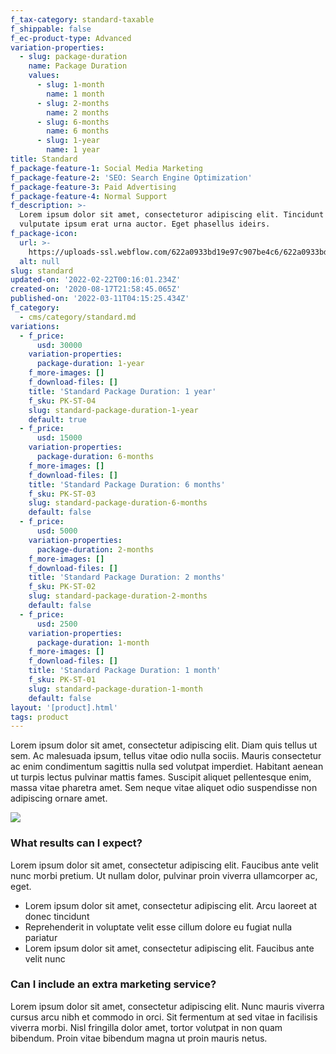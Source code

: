 ```yaml
---
f_tax-category: standard-taxable
f_shippable: false
f_ec-product-type: Advanced
variation-properties:
  - slug: package-duration
    name: Package Duration
    values:
      - slug: 1-month
        name: 1 month
      - slug: 2-months
        name: 2 months
      - slug: 6-months
        name: 6 months
      - slug: 1-year
        name: 1 year
title: Standard
f_package-feature-1: Social Media Marketing
f_package-feature-2: 'SEO: Search Engine Optimization'
f_package-feature-3: Paid Advertising
f_package-feature-4: Normal Support
f_description: >-
  Lorem ipsum dolor sit amet, consecteturor adipiscing elit. Tincidunt donec
  vulputate ipsum erat urna auctor. Eget phasellus ideirs.
f_package-icon:
  url: >-
    https://uploads-ssl.webflow.com/622a0933bd19e97c907be4c6/622a0933bd19e921c07be63b_icon-package-01-growth-template.svg
  alt: null
slug: standard
updated-on: '2022-02-22T00:16:01.234Z'
created-on: '2020-08-17T21:58:45.065Z'
published-on: '2022-03-11T04:15:25.434Z'
f_category:
  - cms/category/standard.md
variations:
  - f_price:
      usd: 30000
    variation-properties:
      package-duration: 1-year
    f_more-images: []
    f_download-files: []
    title: 'Standard Package Duration: 1 year'
    f_sku: PK-ST-04
    slug: standard-package-duration-1-year
    default: true
  - f_price:
      usd: 15000
    variation-properties:
      package-duration: 6-months
    f_more-images: []
    f_download-files: []
    title: 'Standard Package Duration: 6 months'
    f_sku: PK-ST-03
    slug: standard-package-duration-6-months
    default: false
  - f_price:
      usd: 5000
    variation-properties:
      package-duration: 2-months
    f_more-images: []
    f_download-files: []
    title: 'Standard Package Duration: 2 months'
    f_sku: PK-ST-02
    slug: standard-package-duration-2-months
    default: false
  - f_price:
      usd: 2500
    variation-properties:
      package-duration: 1-month
    f_more-images: []
    f_download-files: []
    title: 'Standard Package Duration: 1 month'
    f_sku: PK-ST-01
    slug: standard-package-duration-1-month
    default: false
layout: '[product].html'
tags: product
---
```


Lorem ipsum dolor sit amet, consectetur adipiscing elit. Diam quis tellus ut sem. Ac malesuada ipsum, tellus vitae odio nulla sociis. Mauris consectetur ac enim condimentum sagittis nulla sed volutpat imperdiet. Habitant aenean ut turpis lectus pulvinar mattis fames. Suscipit aliquet pellentesque enim, massa vitae pharetra amet. Sem neque vitae aliquet odio suspendisse non adipiscing ornare amet.

![](https://uploads-ssl.webflow.com/622a0933bd19e97c907be4c6/622a0933bd19e93a967be63a_image-about-package-growth-template.svg)

### What results can I expect?

Lorem ipsum dolor sit amet, consectetur adipiscing elit. Faucibus ante velit nunc morbi pretium. Ut nullam dolor, pulvinar proin viverra ullamcorper ac, eget.

*   Lorem ipsum dolor sit amet, consectetur adipiscing elit. Arcu laoreet at donec tincidunt
*   Reprehenderit in voluptate velit esse cillum dolore eu fugiat nulla pariatur
*   Lorem ipsum dolor sit amet, consectetur adipiscing elit. Faucibus ante velit nunc

### Can I include an extra marketing service?

Lorem ipsum dolor sit amet, consectetur adipiscing elit. Nunc mauris viverra cursus arcu nibh et commodo in orci. Sit fermentum at sed vitae in facilisis viverra morbi. Nisl fringilla dolor amet, tortor volutpat in non quam bibendum. Proin vitae bibendum magna ut proin mauris netus.
